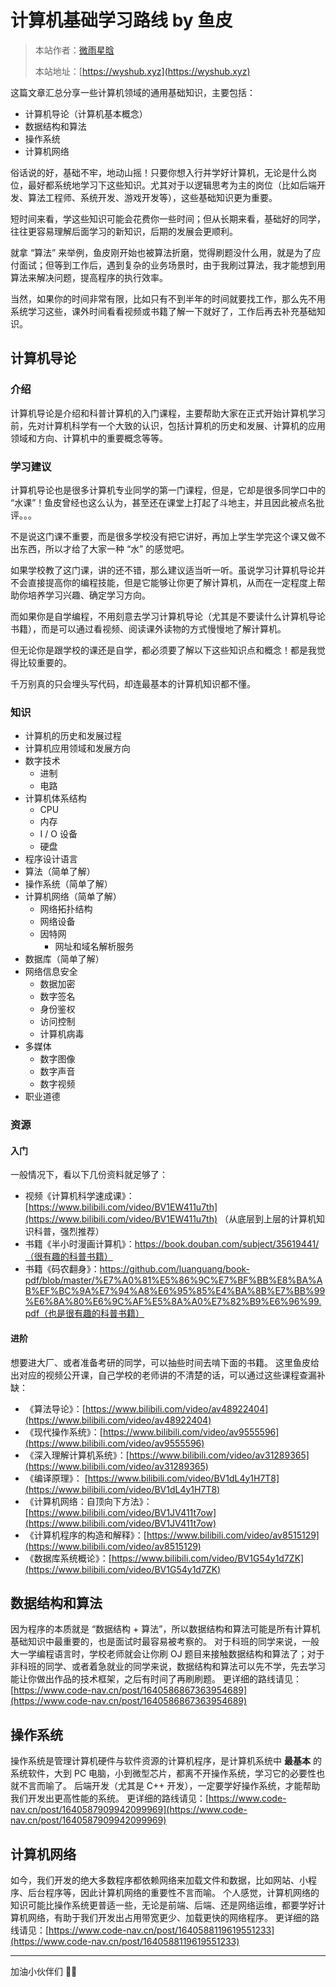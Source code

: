# 计算机基础学习路线 by 鱼皮

> 本站作者：[微雨星晗](https://github.com/WeiYuXingHan)
>
> 本站地址：[https://wyshub.xyz](https://wyshub.xyz)


这篇文章汇总分享一些计算机领域的通用基础知识，主要包括：

- 计算机导论（计算机基本概念）
- 数据结构和算法
- 操作系统
- 计算机网络

俗话说的好，基础不牢，地动山摇！只要你想入行并学好计算机，无论是什么岗位，最好都系统地学习下这些知识。尤其对于以逻辑思考为主的岗位（比如后端开发、算法工程师、系统开发、游戏开发等），这些基础知识更为重要。

短时间来看，学这些知识可能会花费你一些时间；但从长期来看，基础好的同学，往往更容易理解后面学习的新知识，后期的发展会更顺利。

就拿 “算法” 来举例，鱼皮刚开始也被算法折磨，觉得刷题没什么用，就是为了应付面试；但等到工作后，遇到复杂的业务场景时，由于我刷过算法，我才能想到用算法来解决问题，提高程序的执行效率。

当然，如果你的时间非常有限，比如只有不到半年的时间就要找工作，那么先不用系统学习这些，课外时间看看视频或书籍了解一下就好了，工作后再去补充基础知识。

## 计算机导论
### 介绍
计算机导论是介绍和科普计算机的入门课程，主要帮助大家在正式开始计算机学习前，先对计算机科学有一个大致的认识，包括计算机的历史和发展、计算机的应用领域和方向、计算机中的重要概念等等。

### 学习建议
计算机导论也是很多计算机专业同学的第一门课程，但是，它却是很多同学口中的 “水课”！鱼皮曾经也这么认为，甚至还在课堂上打起了斗地主，并且因此被点名批评。。。

不是说这门课不重要，而是很多学校没有把它讲好，再加上学生学完这个课又做不出东西，所以才给了大家一种 “水” 的感觉吧。

如果学校教了这门课，讲的还不错，那么建议适当听一听。虽说学习计算机导论并不会直接提高你的编程技能，但是它能够让你更了解计算机，从而在一定程度上帮助你培养学习兴趣、确定学习方向。

而如果你是自学编程，不用刻意去学习计算机导论（尤其是不要读什么计算机导论书籍），而是可以通过看视频、阅读课外读物的方式慢慢地了解计算机。

但无论你是跟学校的课还是自学，都必须要了解以下这些知识点和概念！都是我觉得比较重要的。

千万别真的只会埋头写代码，却连最基本的计算机知识都不懂。

### 知识

-  计算机的历史和发展过程 
-  计算机应用领域和发展方向 
-  数字技术 
   - 进制
   - 电路
-  计算机体系结构 
   - CPU
   - 内存
   - I / O 设备
   - 硬盘
-  程序设计语言 
-  算法（简单了解） 
-  操作系统（简单了解） 
-  计算机网络（简单了解） 
   - 网络拓扑结构
   - 网络设备
   - 因特网 
      - 网址和域名解析服务
-  数据库（简单了解） 
-  网络信息安全 
   - 数据加密
   - 数字签名
   - 身份鉴权
   - 访问控制
   - 计算机病毒
-  多媒体 
   - 数字图像
   - 数字声音
   - 数字视频
-  职业道德 

### 资源
#### 入门
一般情况下，看以下几份资料就足够了：

- 视频《计算机科学速成课》：[https://www.bilibili.com/video/BV1EW411u7th](https://www.bilibili.com/video/BV1EW411u7th) （从底层到上层的计算机知识科普，强烈推荐）
- 书籍《半小时漫画计算机》：https://book.douban.com/subject/35619441/（很有趣的科普书籍）
- 书籍《码农翻身》：https://github.com/luanguang/book-pdf/blob/master/%E7%A0%81%E5%86%9C%E7%BF%BB%E8%BA%AB%EF%BC%9A%E7%94%A8%E6%95%85%E4%BA%8B%E7%BB%99%E6%8A%80%E6%9C%AF%E5%8A%A0%E7%82%B9%E6%96%99.pdf（也是很有趣的科普书籍）

#### 进阶
想要进大厂、或者准备考研的同学，可以抽些时间去啃下面的书籍。
这里鱼皮给出对应的视频公开课，自己学校的老师讲的不清楚的话，可以通过这些课程查漏补缺：

- 《算法导论》：[https://www.bilibili.com/video/av48922404](https://www.bilibili.com/video/av48922404)
- 《现代操作系统》：[https://www.bilibili.com/video/av9555596](https://www.bilibili.com/video/av9555596)
- 《深入理解计算机系统》：[https://www.bilibili.com/video/av31289365](https://www.bilibili.com/video/av31289365)
- 《编译原理》： [https://www.bilibili.com/video/BV1dL4y1H7T8](https://www.bilibili.com/video/BV1dL4y1H7T8)
- 《计算机网络：自顶向下方法》：[https://www.bilibili.com/video/BV1JV411t7ow](https://www.bilibili.com/video/BV1JV411t7ow)
- 《计算机程序的构造和解释》：[https://www.bilibili.com/video/av8515129](https://www.bilibili.com/video/av8515129)
- 《数据库系统概论》：[https://www.bilibili.com/video/BV1G54y1d7ZK](https://www.bilibili.com/video/BV1G54y1d7ZK)

## 数据结构和算法
因为程序的本质就是 “数据结构 + 算法”，所以数据结构和算法可能是所有计算机基础知识中最重要的，也是面试时最容易被考察的。
对于科班的同学来说，一般大一学编程语言时，学校老师就会让你刷 OJ 题目来接触数据结构和算法了；对于非科班的同学、或者着急就业的同学来说，数据结构和算法可以先不学，先去学习能让你做出作品的技术框架，之后有时间了再刷刷题。
更详细的路线请见：[https://www.code-nav.cn/post/1640586867363954689](https://www.code-nav.cn/post/1640586867363954689)

## 操作系统
操作系统是管理计算机硬件与软件资源的计算机程序，是计算机系统中 **最基本** 的系统软件，大到 PC 电脑，小到微型芯片，都离不开操作系统，学习它的必要性也就不言而喻了。
后端开发（尤其是 C++ 开发），一定要学好操作系统，才能帮助我们开发出更高性能的系统。
更详细的路线请见：[https://www.code-nav.cn/post/1640587909942099969](https://www.code-nav.cn/post/1640587909942099969)

## 计算机网络
如今，我们开发的绝大多数程序都依赖网络来加载文件和数据，比如网站、小程序、后台程序等，因此计算机网络的重要性不言而喻。
个人感觉，计算机网络的知识可能比操作系统更普适一些，无论是前端、后端、还是网络运维，都要学好计算机网络，有助于我们开发出占用带宽更少、加载更快的网络程序。
更详细的路线请见：[https://www.code-nav.cn/post/1640588119619551233](https://www.code-nav.cn/post/1640588119619551233)

---


加油小伙伴们 💪🏻
